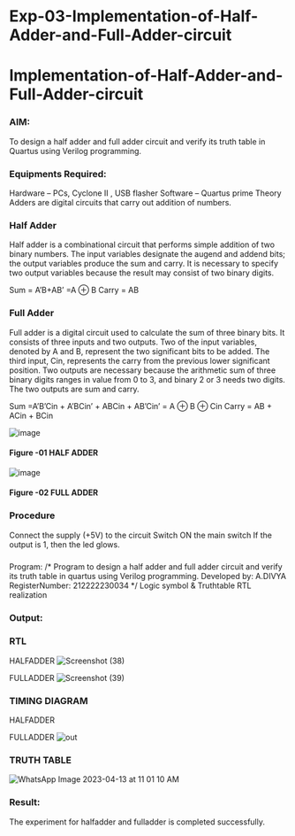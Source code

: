 # Exp-03-Implementation-of-Half-Adder-and-Full-Adder-circuit

# Implementation-of-Half-Adder-and-Full-Adder-circuit
### AIM:
To design a half adder and full adder circuit and verify its truth table in Quartus using Verilog programming.

### Equipments Required:
Hardware – PCs, Cyclone II , USB flasher
Software – Quartus prime
Theory
Adders are digital circuits that carry out addition of numbers.

### Half Adder
Half adder is a combinational circuit that performs simple addition of two binary numbers. The input variables designate the augend and addend bits; the output variables produce the sum and carry. It is necessary to specify two output variables because the result may consist of two binary digits.

Sum = A’B+AB’ =A ⊕ B Carry = AB

### Full Adder
Full adder is a digital circuit used to calculate the sum of three binary bits. It consists of three inputs and two outputs. Two of the input variables, denoted by A and B, represent the two significant bits to be added. The third input, Cin, represents the carry from the previous lower significant position. Two outputs are necessary because the arithmetic sum of three binary digits ranges in value from 0 to 3, and binary 2 or 3 needs two digits. The two outputs are sum and carry.

Sum =A’B’Cin + A’BCin’ + ABCin + AB’Cin’ = A ⊕ B ⊕ Cin Carry = AB + ACin + BCin

 ![image](https://user-images.githubusercontent.com/36288975/163552156-a13e5a56-c638-4110-97d9-8896907c8d25.png)

#### Figure -01 HALF ADDER 


![image](https://user-images.githubusercontent.com/36288975/163552057-b3547877-6d07-45b4-b7e0-bcfebfad9e1d.png)

#### Figure -02 FULL ADDER 

### Procedure

Connect the supply (+5V) to the circuit
Switch ON the main switch
If the output is 1, then the led glows.
### 
Program:
/*
Program to design a half adder and full adder circuit and verify its truth table in quartus using Verilog programming.
Developed by: A.DIVYA
RegisterNumber:  212222230034
*/
Logic symbol & Truthtable
RTL realization

### Output:
### RTL
HALFADDER
![Screenshot (38)](https://user-images.githubusercontent.com/119404855/231665587-1ea70b6a-a73b-478e-843f-bc0de9ef710c.png)

FULLADDER
![Screenshot (39)](https://user-images.githubusercontent.com/119404855/231665660-e8e13765-d0d9-40e8-9e71-b4920c79dff4.png)

### TIMING DIAGRAM
HALFADDER

FULLADDER
![out](https://user-images.githubusercontent.com/119404855/231665888-35b5fe2f-79a0-4f1e-947d-5c787165e607.png)


### TRUTH TABLE 
![WhatsApp Image 2023-04-13 at 11 01 10 AM](https://user-images.githubusercontent.com/119404855/231666431-a20b4f80-51ae-492c-971a-e9e22c435f5b.jpeg)


### Result:
The experiment for halfadder and fulladder is completed successfully.
